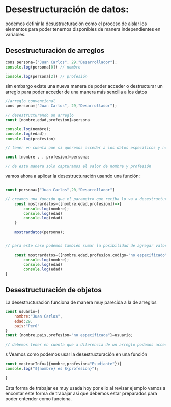 # Desestructuración de datos:
podemos definir la desustructuración como el proceso de aislar los elementos para poder tenernos disponibles de manera independientes en variables.

## Desestructuración de arreglos

``````javascript
cons persona=["Juan Carlos", 29,"Desarrollador"];
console.log(persona[0]) // nombre
...
console.log(persona[2]) // profesión 
``````

sim embargo existe una nueva manera de poder acceder o destructurar un arreglo para poder acceder de una manera más sencilla a los datos

``````javascript
//arreglo convencional
cons persona=["Juan Carlos", 29,"Desarrollador"];

// desestructurando un arreglo
const [nombre,edad,profesion]=persona

console.log(nombre);
console.log(edad);
console.log(profesion)

// tener en cuenta que si queremos acceder a los datos especificos y no a todos los datos podemos hacer lo siguiente:

const [nombre , , profesion]=persona;

// de esta manera solo capturamos el valor de nombre y profesión

``````

vamos ahora a aplicar la desestructuración usando una función:

``````````javascript

const persona=["Juan Carlos",20,"Desarrollador"]

// creamos una función que el parametro que reciba lo va a desestructurar para poder ser usado de manera independiente en el ambito de la función
	const mostrardatos=([nombre,edad,profesion])=>{
		console.log(nombre);
		console.log(edad)
		console.log(edad)
	}

	mostrardatos(persona);


// para este caso podemos también sumar la posibilidad de agregar valores por defecto a los parameteros teniendo finalmente lo siguiente:

	const mostrardatos=([nombre,edad,profesion,codigo="no especificado"])=>{
		console.log(nombre);
		console.log(edad)
		console.log(edad)
}

``````````

## Desestructuración de objetos

La desestructuración funciona de manera muy parecida a la de arreglos 

`````javascript
const usuario={
	nombre:"Juan Carlos",
	edad:29,
	pais:"Perú"
}
const {nombre,pais,profesion="no especificada"}=usuario;

// debemos tener en cuenta que a diferencia de un arreglo podemos acceder directamente al valor que queremos sin dejar espacios ya que se asocia de manera directa al nombre del atributo.
`````
 s
Veamos como podemos usar la desestructuración en una función
`````javascript
const mostrarInfo=({nombre,profesion="Esudiante"}){
console.log("${nombre} es ${profesion}");
	
}
`````

Esta forma de trabajar es muy usada hoy por ello al revisar ejemplo vamos a encontar este forma de trabajar así que debemos estar preparados para poder entender como funciona.


